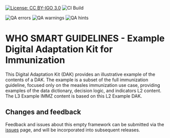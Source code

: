 <!--badges-->
[![License: CC BY-IGO 3.0](https://licensebuttons.net/l/by-nc/3.0/igo/80x15.png)](https://creativecommons.org/licenses/by/3.0/igo)
![CI Build](https://img.shields.io/github/actions/workflow/status/WorldHealthOrganization/smart-dak-example-immz/ghbuild.yml)  
   
![QA errors](https://img.shields.io/badge/dynamic/json?url=https%3A%2F%2FWorldHealthOrganization.github.io%2Fsmart-dak-example-immz%2Fqa.json&query=%24.errs&logoColor=red&label=QA%20errors&color=yellow)
![QA warnings](https://img.shields.io/badge/dynamic/json?url=https%3A%2F%2FWorldHealthOrganization.github.io%2Fsmart-dak-example-immz%2Fqa.json&query=%24.warnings&logoColor=orange&label=QA%20warnings&color=yellow)
![QA hints](https://img.shields.io/badge/dynamic/json?url=https%3A%2F%2FWorldHealthOrganization.github.io%2Fsmart-dak-example-immz%2Fqa.json&query=%24.hints&logoColor=yellow&label=QA%20hints&color=yellow)
<!--/badges-->

# WHO SMART GUIDELINES - Example Digital Adaptation Kit for Immunization

This Digital Adaptation Kit (DAK) provides an illustrative example of the contents of a DAK. The example is a subset of the full immunization guideline, focused only on the measles immunization use case, providing examples of the data dictionary, decision logic, and indicators L2 content. The L3 Example IMMZ content is based on this L2 Example DAK.


## Changes and feedback

Feedback and issues about this empty framework can be submitted via the [issues](issues) page, and will be incorporated into subsequent releases.


